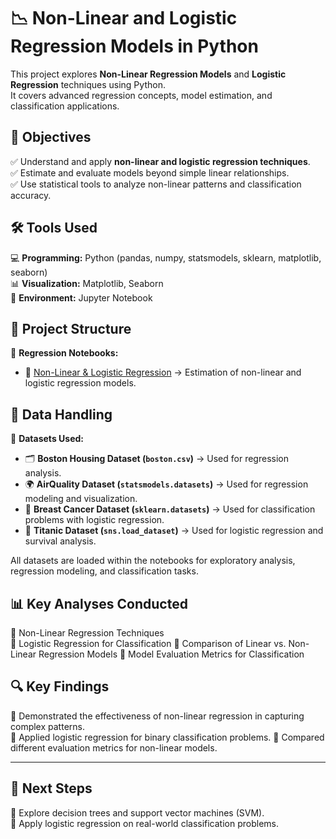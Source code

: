 # 📉 Non-Linear and Logistic Regression Models in Python  

This project explores **Non-Linear Regression Models** and **Logistic Regression** techniques using Python.  
It covers advanced regression concepts, model estimation, and classification applications.

## 🎯 Objectives  

✅ Understand and apply **non-linear and logistic regression techniques**.  
✅ Estimate and evaluate models beyond simple linear relationships.  
✅ Use statistical tools to analyze non-linear patterns and classification accuracy.  

## 🛠 Tools Used  

💻 **Programming:** Python (pandas, numpy, statsmodels, sklearn, matplotlib, seaborn)  
📊 **Visualization:** Matplotlib, Seaborn  
📓 **Environment:** Jupyter Notebook  

## 📂 Project Structure  

📌 **Regression Notebooks:**  
- 📖 [Non-Linear & Logistic Regression](https://github.com/JoseAuza99/data-analytics-portfolio/blob/main/NonLinear_Regression/Lab%203.3%20Estimaci%C3%B3n%20modelos%20de%20regresi%C3%B3n%20no%20lineal%20y%20log%C3%ADstica%20en%20Python.ipynb) → Estimation of non-linear and logistic regression models.  

## 📌 Data Handling  
📂 **Datasets Used:**  
- 🗂 **Boston Housing Dataset (`boston.csv`)** → Used for regression analysis.  
- 🌍 **AirQuality Dataset (`statsmodels.datasets`)** → Used for regression modeling and visualization.  
- 🏥 **Breast Cancer Dataset (`sklearn.datasets`)** → Used for classification problems with logistic regression.  
- 🚢 **Titanic Dataset (`sns.load_dataset`)** → Used for logistic regression and survival analysis.  

All datasets are loaded within the notebooks for exploratory analysis, regression modeling, and classification tasks.


## 📊 Key Analyses Conducted  

🔹  Non-Linear Regression Techniques  
🔹  Logistic Regression for Classification 
🔹  Comparison of Linear vs. Non-Linear Regression Models 
🔹  Model Evaluation Metrics for Classification

## 🔍 Key Findings  

🔹  Demonstrated the effectiveness of non-linear regression in capturing complex patterns.  
🔹  Applied logistic regression for binary classification problems. 
🔹  Compared different evaluation metrics for non-linear models.  

---

## 📌 Next Steps  

🔹 Explore decision trees and support vector machines (SVM).  
🔹 Apply logistic regression on real-world classification problems.  

